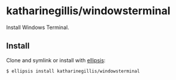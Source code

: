 # katharinegillis/windowsterminal
Install Windows Terminal.

## Install
Clone and symlink or install with [ellipsis][ellipsis]:

```
$ ellipsis install katharinegillis/windowsterminal
```

[ellipsis]: http://ellipsis.sh
